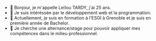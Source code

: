 - 👋 Bonjour, je m'appelle Leïlou TARDY, j'ai 25 ans.
- 👀 Je suis intéréssée par le développement web et la programmation.
- 🌱 Actuellement, je suis en formation à l'ESGI à Grenoble et je suis en première année de Bachelor. 
- 💞️ Je cherche une alternance/stage pour pouvoir appliquer mes compétences dans le milieu professionnel.


<!---
leilou38/leilou38 is a ✨ special ✨ repository because its `README.md` (this file) appears on your GitHub profile.
You can click the Preview link to take a look at your changes.
--->
